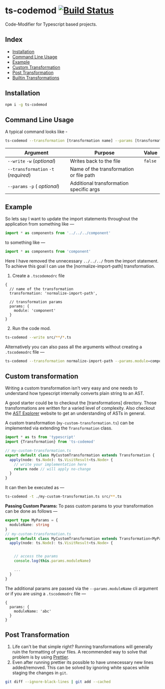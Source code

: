 # ts-codemod [![Build Status](https://travis-ci.com/tusharmath/ts-codemod.svg?branch=master)](https://travis-ci.com/tusharmath/ts-codemod)

Code-Modifier for Typescript based projects.

## Index

- [Installation](#installation)
- [Command Line Usage](#command-line-usage)
- [Example](#example)
- [Custom Transformation](#custom-transformation)
- [Post Transformation](#post-transformation)
- [Builtin Transformations](https://github.com/tusharmath/ts-codemod/blob/master/CODEMOD.md)

## Installation

```bash
npm i -g ts-codemod
```

## Command Line Usage

A typical command looks like -

```bash
ts-codemod --transformation [transformation name] --params [transformation params] --write [glob pattern]
```

| **Argument**                         | **Purpose**                             | **Value** |
| ------------------------------------ | --------------------------------------- | --------- |
| `--write` `-w` (_optional_)          | Writes back to the file                 | `false`   |
| `--transformation` `-t` (_required_) | Name of the transformation or file path |           |
| `--params` `-p` ( _optional_)        | Additional transformation specific args |           |

## Example

So lets say I want to update the import statements throughout the application from something like —

```ts
import * as components from '../../../component'
```

to something like —

```ts
import * as components from 'component'
```

Here I have removed the unnecessary `../../../` from the import statement. To achieve this goal I can use the [normalize-import-path] transformation.

1.  Create a `.tscodemodrc` file

```json5
{
  // name of the transformation
  transformation: 'normalize-import-path',

  // transformation params
  params: {
    module: 'component'
  }
}
```

2.  Run the code mod.

```bash
ts-codemod --write src/**/*.ts
```

Alternatively you can also pass all the arguments without creating a `.tscodemodrc` file —

```bash
ts-codemod --transformation normalize-import-path --params.module=component --write src/**/*.ts
```

## Custom transformation

Writing a custom transformation isn't very easy and one needs to understand how typescript internally converts plain string to an AST.

A good starter could be to checkout the [transformations] directory. Those transformations are written for a varied level of complexity. Also checkout the [AST Explorer](https://astexplorer.net/) website to get an understanding of ASTs in general.

A custom transformation (`my-custom-transformation.ts`) can be implemented via extending the `Transformation` class.

```ts
import * as ts from 'typescript'
import {Transformation} from 'ts-codemod'

// my-custom-transformation.ts
export default class MyCustomTransformation extends Transformation {
  apply(node: ts.Node): ts.VisitResult<ts.Node> {
    // write your implementation here
    return node // will apply no-change
  }
}
```

It can then be executed as —

```bash
ts-codemod -t ./my-custom-transformation.ts src/**.ts
```

**Passing Custom Params:**
To pass custom params to your transformation can be done as follows —

```ts
export type MyParams = {
  moduleName: string
}
// my-custom-transformation.ts
export default class MyCustomTransformation extends Transformation<MyParams> {
  apply(node: ts.Node): ts.VisitResult<ts.Node> {


    // access the params
    console.log(this.params.moduleName)

    ...
  }
}
```

The additional params are passed via the `--params.moduleName` cli argument or if you are using a `.tscodemodrc` file —

```json5
{
  params: {
    moduleName: 'abc'
  }
}
```

## Post Transformation

1.  Life can't be that simple right? Running transformations will generally ruin the formatting of your files. A recommended way to solve that problem is by using [Prettier].
2.  Even after running prettier its possible to have unnecessary new lines added/removed. This can be solved by ignoring white spaces while staging the changes in `git`.

```bash
git diff --ignore-black-lines | git add --cached
```

[prettier]: https://prettier.io
